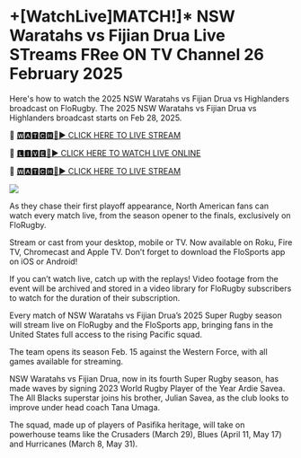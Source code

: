 # +[WatchLive]MATCH!]* NSW Waratahs vs Fijian Drua Live STreams FRee ON TV Channel 26 February 2025
Here's how to watch the 2025 NSW Waratahs vs Fijian Drua vs Highlanders broadcast on FloRugby. The 2025 NSW Waratahs vs Fijian Drua vs Highlanders broadcast starts on Feb 28, 2025.

🔴 [🆆🅰🆃🅲🅷🔴▶️ CLICK HERE TO LIVE STREAM](https://supnw-rufdn-mnw-wam.blogspot.com/)

🔴 [🅻🅸🆅🅴🔴▶️ CLICK HERE TO WATCH LIVE ONLINE](https://supnw-rufdn-mnw-wam.blogspot.com/)

🔴 [🆆🅰🆃🅲🅷🔴▶️ CLICK HERE TO LIVE STREAM](https://supnw-rufdn-mnw-wam.blogspot.com/)

<a href="https://supnw-rufdn-mnw-wam.blogspot.com/"><img src="https://i.ibb.co.com/dwF5dRdX/28cd7b-76a1e82b4c4e436f9965ac3414ee448b-mv2.gif"></a>

As they chase their first playoff appearance, North American fans can watch every match live, from the season opener to the finals, exclusively on FloRugby.

Stream or cast from your desktop, mobile or TV. Now available on Roku, Fire TV, Chromecast and Apple TV. Don’t forget to download the FloSports app on iOS or Android!

If you can’t watch live, catch up with the replays! Video footage from the event will be archived and stored in a video library for FloRugby subscribers to watch for the duration of their subscription.

Every match of NSW Waratahs vs Fijian Drua’s 2025 Super Rugby season will stream live on FloRugby and the FloSports app, bringing fans in the United States full access to the rising Pacific squad.

The team opens its season Feb. 15 against the Western Force, with all games available for streaming.

NSW Waratahs vs Fijian Drua, now in its fourth Super Rugby season, has made waves by signing 2023 World Rugby Player of the Year Ardie Savea. The All Blacks superstar joins his brother, Julian Savea, as the club looks to improve under head coach Tana Umaga.

The squad, made up of players of Pasifika heritage, will take on powerhouse teams like the Crusaders (March 29), Blues (April 11, May 17) and Hurricanes (March 8, May 31).

